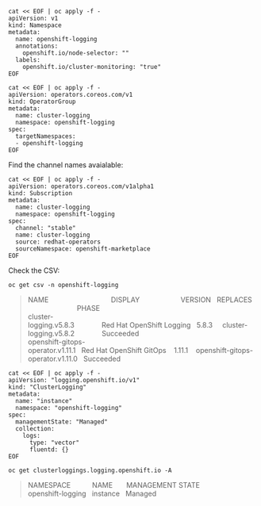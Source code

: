 ```
cat << EOF | oc apply -f -
apiVersion: v1
kind: Namespace
metadata:
  name: openshift-logging
  annotations:
    openshift.io/node-selector: ""
  labels:
    openshift.io/cluster-monitoring: "true"
EOF
```


```
cat << EOF | oc apply -f -
apiVersion: operators.coreos.com/v1
kind: OperatorGroup
metadata:
  name: cluster-logging
  namespace: openshift-logging
spec:
  targetNamespaces:
  - openshift-logging
EOF
```

Find the channel names avaialable: 

```
cat << EOF | oc apply -f -
apiVersion: operators.coreos.com/v1alpha1
kind: Subscription
metadata:
  name: cluster-logging
  namespace: openshift-logging
spec:
  channel: "stable"
  name: cluster-logging
  source: redhat-operators
  sourceNamespace: openshift-marketplace
EOF
```

Check the CSV:
```
oc get csv -n openshift-logging 
```
> NAME&nbsp;&nbsp;&nbsp;&nbsp;&nbsp;&nbsp;&nbsp;&nbsp;&nbsp;&nbsp;&nbsp;&nbsp;&nbsp;&nbsp;&nbsp;&nbsp;&nbsp;&nbsp;&nbsp;&nbsp;&nbsp;&nbsp;&nbsp;&nbsp;&nbsp;&nbsp;&nbsp;&nbsp;&nbsp;&nbsp;&nbsp;&nbsp;DISPLAY&nbsp;&nbsp;&nbsp;&nbsp;&nbsp;&nbsp;&nbsp;&nbsp;&nbsp;&nbsp;&nbsp;&nbsp;&nbsp;&nbsp;&nbsp;&nbsp;&nbsp;&nbsp;&nbsp;&nbsp;&nbsp;VERSION&nbsp;&nbsp;&nbsp;REPLACES&nbsp;&nbsp;&nbsp;&nbsp;&nbsp;&nbsp;&nbsp;&nbsp;&nbsp;&nbsp;&nbsp;&nbsp;&nbsp;&nbsp;&nbsp;&nbsp;&nbsp;&nbsp;&nbsp;&nbsp;&nbsp;&nbsp;&nbsp;&nbsp;&nbsp;&nbsp;&nbsp;&nbsp;PHASE<br>
> cluster-logging.v5.8.3&nbsp;&nbsp;&nbsp;&nbsp;&nbsp;&nbsp;&nbsp;&nbsp;&nbsp;&nbsp;&nbsp;&nbsp;&nbsp;&nbsp;Red&nbsp;Hat&nbsp;OpenShift&nbsp;Logging&nbsp;&nbsp;&nbsp;5.8.3&nbsp;&nbsp;&nbsp;&nbsp;&nbsp;cluster-logging.v5.8.2&nbsp;&nbsp;&nbsp;&nbsp;&nbsp;&nbsp;&nbsp;&nbsp;&nbsp;&nbsp;&nbsp;&nbsp;&nbsp;&nbsp;Succeeded<br>
> openshift-gitops-operator.v1.11.1&nbsp;&nbsp;&nbsp;Red&nbsp;Hat&nbsp;OpenShift&nbsp;GitOps&nbsp;&nbsp;&nbsp;&nbsp;1.11.1&nbsp;&nbsp;&nbsp;&nbsp;openshift-gitops-operator.v1.11.0&nbsp;&nbsp;&nbsp;Succeeded<br>

```
cat << EOF | oc apply -f -
apiVersion: "logging.openshift.io/v1"
kind: "ClusterLogging"
metadata:
  name: "instance"
  namespace: "openshift-logging"   
spec:
  managementState: "Managed"
  collection:
    logs:
      type: "vector"
      fluentd: {}
EOF
```

```
oc get clusterloggings.logging.openshift.io -A
```
> NAMESPACE&nbsp;&nbsp;&nbsp;&nbsp;&nbsp;&nbsp;&nbsp;&nbsp;&nbsp;&nbsp;&nbsp;NAME&nbsp;&nbsp;&nbsp;&nbsp;&nbsp;&nbsp;&nbsp;MANAGEMENT&nbsp;STATE<br>
> openshift-logging&nbsp;&nbsp;&nbsp;instance&nbsp;&nbsp;&nbsp;Managed<br>

